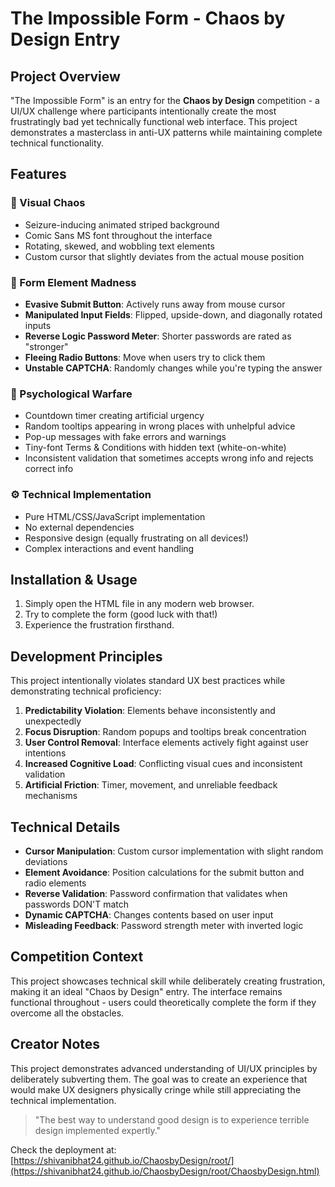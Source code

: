 # The Impossible Form - Chaos by Design Entry

## Project Overview

"The Impossible Form" is an entry for the **Chaos by Design** competition - a UI/UX challenge where participants intentionally create the most frustratingly bad yet technically functional web interface. This project demonstrates a masterclass in anti-UX patterns while maintaining complete technical functionality.

## Features

### 🎨 Visual Chaos
- Seizure-inducing animated striped background
- Comic Sans MS font throughout the interface
- Rotating, skewed, and wobbling text elements
- Custom cursor that slightly deviates from the actual mouse position

### 📝 Form Element Madness
- **Evasive Submit Button**: Actively runs away from mouse cursor
- **Manipulated Input Fields**: Flipped, upside-down, and diagonally rotated inputs
- **Reverse Logic Password Meter**: Shorter passwords are rated as "stronger"
- **Fleeing Radio Buttons**: Move when users try to click them
- **Unstable CAPTCHA**: Randomly changes while you're typing the answer

### 🧠 Psychological Warfare
- Countdown timer creating artificial urgency
- Random tooltips appearing in wrong places with unhelpful advice
- Pop-up messages with fake errors and warnings
- Tiny-font Terms & Conditions with hidden text (white-on-white)
- Inconsistent validation that sometimes accepts wrong info and rejects correct info

### ⚙️ Technical Implementation
- Pure HTML/CSS/JavaScript implementation
- No external dependencies
- Responsive design (equally frustrating on all devices!)
- Complex interactions and event handling

## Installation & Usage

1. Simply open the HTML file in any modern web browser.
2. Try to complete the form (good luck with that!)
3. Experience the frustration firsthand.

## Development Principles

This project intentionally violates standard UX best practices while demonstrating technical proficiency:

1. **Predictability Violation**: Elements behave inconsistently and unexpectedly
2. **Focus Disruption**: Random popups and tooltips break concentration
3. **User Control Removal**: Interface elements actively fight against user intentions
4. **Increased Cognitive Load**: Conflicting visual cues and inconsistent validation
5. **Artificial Friction**: Timer, movement, and unreliable feedback mechanisms

## Technical Details

- **Cursor Manipulation**: Custom cursor implementation with slight random deviations
- **Element Avoidance**: Position calculations for the submit button and radio elements
- **Reverse Validation**: Password confirmation that validates when passwords DON'T match
- **Dynamic CAPTCHA**: Changes contents based on user input
- **Misleading Feedback**: Password strength meter with inverted logic

## Competition Context

This project showcases technical skill while deliberately creating frustration, making it an ideal "Chaos by Design" entry. The interface remains functional throughout - users could theoretically complete the form if they overcome all the obstacles.

## Creator Notes

This project demonstrates advanced understanding of UI/UX principles by deliberately subverting them. The goal was to create an experience that would make UX designers physically cringe while still appreciating the technical implementation.

> "The best way to understand good design is to experience terrible design implemented expertly."

Check the deployment at: [https://shivanibhat24.github.io/ChaosbyDesign/root/](https://shivanibhat24.github.io/ChaosbyDesign/root/ChaosbyDesign.html)

